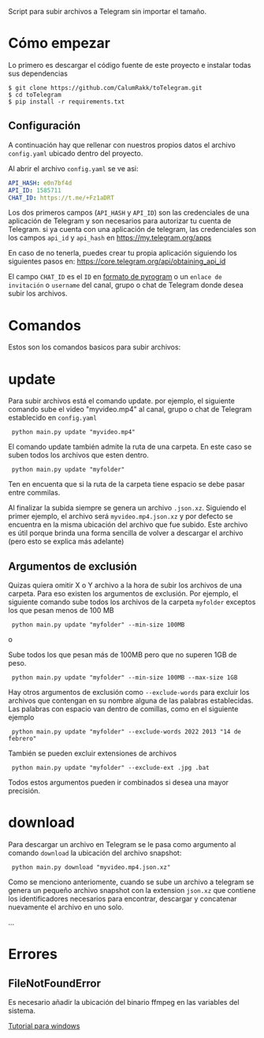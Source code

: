 


Script para subir archivos a Telegram sin importar el tamaño.

# Cómo empezar

Lo primero es descargar el código fuente de este proyecto e instalar todas sus dependencias
```shell
$ git clone https://github.com/CalumRakk/toTelegram.git
$ cd toTelegram
$ pip install -r requirements.txt
```

## Configuración
A continuación hay que rellenar con nuestros propios datos el archivo `config.yaml` ubicado dentro del proyecto.

Al abrir el archivo `config.yaml` se ve asi:
```Yaml
API_HASH: e0n7bf4d
API_ID: 1585711
CHAT_ID: https://t.me/+Fz1aDRT
```
Los dos primeros campos (`API_HASH` y `API_ID`) son las credenciales de una aplicación de Telegram y son necesarios para autorizar tu cuenta de Telegram. si ya cuenta con una aplicación de telegram, las credenciales son los campos `api_id` y `api_hash` en https://my.telegram.org/apps

En caso de no tenerla, puedes crear tu propia aplicación siguiendo los siguientes pasos en: https://core.telegram.org/api/obtaining_api_id

El campo `CHAT_ID` es el `ID` en [formato de pyrogram](https://docs.pyrogram.org/topics/advanced-usage#chat-ids) o un `enlace de invitación` o `username` del canal, grupo o chat de Telegram donde desea subir los archivos.


# Comandos
Estos son los comandos basicos para subir archivos:

# update
Para subir archivos está el comando update. por ejemplo, el siguiente comando sube el video "myvideo.mp4" al canal, grupo o chat de Telegram establecido en `config.yaml`

     python main.py update "myvideo.mp4"

El comando update también admite la ruta de una carpeta. En este caso se suben todos los archivos que esten dentro.

     python main.py update "myfolder"

Ten en encuenta que si la ruta de la carpeta tiene espacio se debe pasar entre commilas.

Al finalizar la subida siempre se genera un archivo `.json.xz`. Siguiendo el primer ejemplo, el archivo será `myvideo.mp4.json.xz` y por defecto se encuentra en la misma ubicación del archivo que fue subido. Este archivo es útil porque brinda una forma sencilla de volver a descargar el archivo (pero esto se explica más adelante)


## Argumentos de exclusión
Quizas quiera omitir X o Y archivo a la hora de subir los archivos de una carpeta. Para eso existen los argumentos de exclusión. Por ejemplo, el siguiente comando sube todos los archivos de la carpeta `myfolder` exceptos los que pesan menos de 100 MB

     python main.py update "myfolder" --min-size 100MB

o 

Sube todos los que pesan más de 100MB pero que no superen 1GB de peso.

     python main.py update "myfolder" --min-size 100MB --max-size 1GB

Hay otros argumentos de exclusión como `--exclude-words` para excluir los archivos que contengan en su nombre alguna de las palabras establecidas. Las palabras con espacio van dentro de comillas, como en el siguiente ejemplo

     python main.py update "myfolder" --exclude-words 2022 2013 "14 de febrero"

También se pueden excluir extensiones de archivos

     python main.py update "myfolder" --exclude-ext .jpg .bat

Todos estos argumentos pueden ir combinados si desea una mayor precisión.


# download
Para descargar un archivo en Telegram se le pasa como argumento al comando `download` la ubicación del archivo snapshot: 

     python main.py download "myvideo.mp4.json.xz"

Como se menciono anteriomente, cuando se sube un archivo a telegram se genera un pequeño archivo snapshot con la extension `json.xz` que contiene los identificadores necesarios para encontrar, descargar y concatenar nuevamente el archivo en uno solo.

...

# Errores

## FileNotFoundError
Es necesario añadir la ubicación del binario ffmpeg en las variables del sistema. 

[Tutorial para windows](https://phoenixnap.com/kb/ffmpeg-windows)

